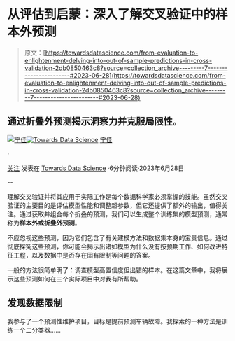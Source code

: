 # 从评估到启蒙：深入了解交叉验证中的样本外预测

> 原文：[https://towardsdatascience.com/from-evaluation-to-enlightenment-delving-into-out-of-sample-predictions-in-cross-validation-2db0850463c8?source=collection_archive---------7-----------------------#2023-06-28](https://towardsdatascience.com/from-evaluation-to-enlightenment-delving-into-out-of-sample-predictions-in-cross-validation-2db0850463c8?source=collection_archive---------7-----------------------#2023-06-28)

## 通过折叠外预测揭示洞察力并克服局限性。

[](https://medium.com/@ning.jia?source=post_page-----2db0850463c8--------------------------------)[![宁佳](../Images/46382d350365292176be9b59ebf3061f.png)](https://medium.com/@ning.jia?source=post_page-----2db0850463c8--------------------------------)[](https://towardsdatascience.com/?source=post_page-----2db0850463c8--------------------------------)[![Towards Data Science](../Images/a6ff2676ffcc0c7aad8aaf1d79379785.png)](https://towardsdatascience.com/?source=post_page-----2db0850463c8--------------------------------) [宁佳](https://medium.com/@ning.jia?source=post_page-----2db0850463c8--------------------------------)

·

[关注](https://medium.com/m/signin?actionUrl=https%3A%2F%2Fmedium.com%2F_%2Fsubscribe%2Fuser%2F731ca1da0bdd&operation=register&redirect=https%3A%2F%2Ftowardsdatascience.com%2Ffrom-evaluation-to-enlightenment-delving-into-out-of-sample-predictions-in-cross-validation-2db0850463c8&user=Ning+Jia&userId=731ca1da0bdd&source=post_page-731ca1da0bdd----2db0850463c8---------------------post_header-----------) 发表在 [Towards Data Science](https://towardsdatascience.com/?source=post_page-----2db0850463c8--------------------------------) ·6分钟阅读·2023年6月28日[](https://medium.com/m/signin?actionUrl=https%3A%2F%2Fmedium.com%2F_%2Fvote%2Ftowards-data-science%2F2db0850463c8&operation=register&redirect=https%3A%2F%2Ftowardsdatascience.com%2Ffrom-evaluation-to-enlightenment-delving-into-out-of-sample-predictions-in-cross-validation-2db0850463c8&user=Ning+Jia&userId=731ca1da0bdd&source=-----2db0850463c8---------------------clap_footer-----------)

--

[](https://medium.com/m/signin?actionUrl=https%3A%2F%2Fmedium.com%2F_%2Fbookmark%2Fp%2F2db0850463c8&operation=register&redirect=https%3A%2F%2Ftowardsdatascience.com%2Ffrom-evaluation-to-enlightenment-delving-into-out-of-sample-predictions-in-cross-validation-2db0850463c8&source=-----2db0850463c8---------------------bookmark_footer-----------)

理解交叉验证并将其应用于实际工作是每个数据科学家必须掌握的技能。虽然交叉验证的主要目的是评估模型性能和调整超参数，但它还提供了额外的输出，值得关注。通过获取并组合每个折叠的预测，我们可以生成整个训练集的模型预测，通常称为**样本外或折叠外预测**。

不应忽视这些预测，因为它们包含了有关建模方法和数据集本身的宝贵信息。通过彻底探究这些预测，你可能会揭示出诸如模型为什么没有按预期工作、如何改进特征工程，以及数据中是否存在固有限制等问题的答案。

一般的方法很简单明了：调查模型高置信度但出错的样本。在这篇文章中，我将展示这些预测如何在三个实际项目中对我有所帮助。

## 发现数据限制

我参与了一个预测性维护项目，目标是提前预测车辆故障。我探索的一种方法是训练一个二分类器……
